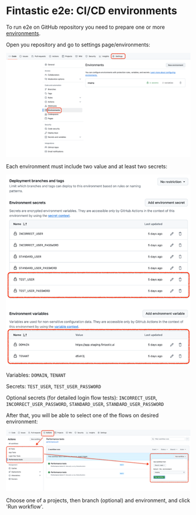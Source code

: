 # Fintastic e2e: CI/CD environments

To run e2e on GitHub repository you need to prepare one or
more [environments](https://docs.github.com/en/actions/managing-workflow-runs-and-deployments/managing-deployments/managing-environments-for-deployment).

Open you repository and go to settings page/environments:

![screenshot](img/ci-cd-envs.png)

Each environment must include two value and at least two secrets:

![screenshot](img/ci-cd-values.png)

Variables: `DOMAIN`, `TENANT`

Secrets: `TEST_USER`, `TEST_USER_PASSWORD`

Optional secrets (for detailed login flow
tests): `INCORRECT_USER`, `INCORRECT_USER_PASSWORD`, `STANDARD_USER`, `STANDARD_USER_PASSWORD`

After that, you will be able to select one of the flows on desired environment:

![screenshot](img/ci-cd-run.png)

Choose one of a projects, then branch (optional) and environment, and click 'Run workflow'.